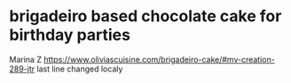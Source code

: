 # brigadeiro based chocolate cake for birthday parties
Marina Z
https://www.oliviascuisine.com/brigadeiro-cake/#mv-creation-289-jtr
last line changed localy